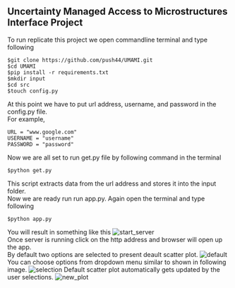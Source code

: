 ## Uncertainty Managed Access to Microstructures Interface Project
To run replicate this project we open commandline terminal and type following
```
$git clone https://github.com/push44/UMAMI.git
$cd UMAMI
$pip install -r requirements.txt
$mkdir input
$cd src
$touch config.py
```
At this point we have to put url address, username, and password in the config.py file.<br>
For example,
```
URL = "www.google.com"
USERNAME = "username"
PASSWORD = "password"
```
Now we are all set to run get.py file by following command in the terminal
```
$python get.py
```
This script extracts data from the url address and stores it into the input folder.<br>
Now we are ready run run app.py. Again open the terminal and type following
```
$python app.py
```
You will result in something like this
![start_server](https://user-images.githubusercontent.com/61958160/127756262-4c1b4174-dfe2-4030-bd48-954439672927.png)
<br>
Once server is running click on the http address and browser will open up the app.<br>
By default two options are selected to present deault scatter plot.
![default](https://user-images.githubusercontent.com/61958160/127756255-0f1fcb83-eca5-4d07-880b-4159ac4c0f6c.png)
<br>
You can choose options from dropdown menu similar to shown in following image.
![selection](https://user-images.githubusercontent.com/61958160/127756257-7457d5c2-f096-4cb1-9598-62a04952329d.png)
Default scatter plot automatically gets updated by the user selections.
![new_plot](https://user-images.githubusercontent.com/61958160/127756260-6c347170-392f-43d7-bcd1-ab834fbe4723.png)
